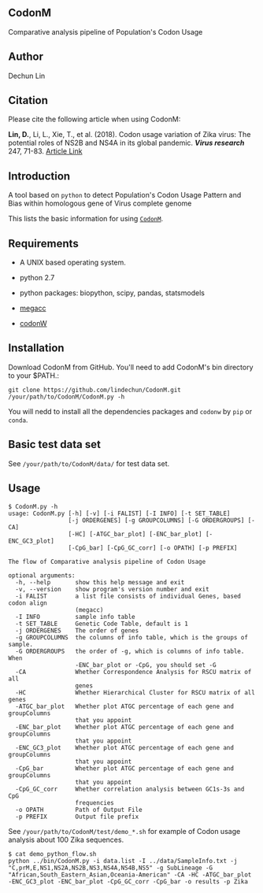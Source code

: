 ## CodonM

Comparative analysis pipeline of Population's Codon Usage

## Author

Dechun Lin

## Citation
Please cite the following article when using CodonM:

**Lin, D.**, Li, L., Xie, T., et al. (2018). Codon usage variation of Zika virus: The potential roles of NS2B and NS4A in its global pandemic. ***Virus research*** 247, 71-83. [Article Link](https://www.sciencedirect.com/science/article/pii/S016817021730597X?via%3Dihub)

## Introduction

A tool based on `python` to detect Population's Codon Usage Pattern and Bias within homologous gene of Virus complete genome

This lists the basic information for using [`CodonM`](https://github.com/lindechun/CodonM).

## Requirements

* A UNIX based operating system.

* python 2.7

* python packages: biopython, scipy, pandas, statsmodels

* [megacc](https://www.megasoftware.net/)

* [codonW](http://codonw.sourceforge.net)

## Installation

Download CodonM from GitHub. You'll need to add CodonM's bin directory to your $PATH.:

```
git clone https://github.com/lindechun/CodonM.git
/your/path/to/CodonM/CodonM.py -h
```

You will nedd to install all the dependencies packages and `codonw` by `pip` or `conda`.


## Basic test data set

See `/your/path/to/CodonM/data/` for test data set.

## Usage

```
$ CodonM.py -h
usage: CodonM.py [-h] [-v] [-i FALIST] [-I INFO] [-t SET_TABLE]
                 [-j ORDERGENES] [-g GROUPCOLUMNS] [-G ORDERGROUPS] [-CA]
                 [-HC] [-ATGC_bar_plot] [-ENC_bar_plot] [-ENC_GC3_plot]
                 [-CpG_bar] [-CpG_GC_corr] [-o OPATH] [-p PREFIX]

The flow of Comparative analysis pipeline of Codon Usage

optional arguments:
  -h, --help       show this help message and exit
  -v, --version    show program's version number and exit
  -i FALIST        a list file consists of individual Genes, based codon align
                   (megacc)
  -I INFO          sample info table
  -t SET_TABLE     Genetic Code Table, default is 1
  -j ORDERGENES    The order of genes
  -g GROUPCOLUMNS  the columns of info table, which is the groups of sample.
  -G ORDERGROUPS   the order of -g, which is columns of info table. When
                   -ENC_bar_plot or -CpG, you should set -G
  -CA              Whether Correspondence Analysis for RSCU matrix of all
                   genes
  -HC              Whether Hierarchical Cluster for RSCU matrix of all genes
  -ATGC_bar_plot   Whether plot ATGC percentage of each gene and groupColumns
                   that you appoint
  -ENC_bar_plot    Whether plot ATGC percentage of each gene and groupColumns
                   that you appoint
  -ENC_GC3_plot    Whether plot ATGC percentage of each gene and groupColumns
                   that you appoint
  -CpG_bar         Whether plot ATGC percentage of each gene and groupColumns
                   that you appoint
  -CpG_GC_corr     Whether correlation analysis between GC1s-3s and CpG
                   frequencies
  -o OPATH         Path of Output File
  -p PREFIX        Output file prefix
```

See `/your/path/to/CodonM/test/demo_*.sh` for example of Codon usage analysis about 100 Zika sequences.

```
$ cat demo_python_flow.sh
python ../bin/CodonM.py -i data.list -I ../data/SampleInfo.txt -j "C,prM,E,NS1,NS2A,NS2B,NS3,NS4A,NS4B,NS5" -g SubLineage -G "African,South_Eastern_Asian,Oceania-American" -CA -HC -ATGC_bar_plot -ENC_GC3_plot -ENC_bar_plot -CpG_GC_corr -CpG_bar -o results -p Zika
```